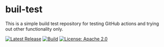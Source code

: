 # buil-test


This is a simple build test repository for testing GitHub actions and trying out other functionality only.


[![Latest Release](https://img.shields.io/github/v/release/nashcom/buil-test?label=release)](https://github.com/nashcom/buil-test/releases)
[![Build](https://github.com/nashcom/buil-test/actions/workflows/release.yml/badge.svg)](https://github.com/nashcom/buil-test/actions/workflows/release.yml)
[![License: Apache 2.0](https://img.shields.io/badge/license-Apache%202.0-blue.svg)](https://opensource.org/licenses/Apache-2.0)

